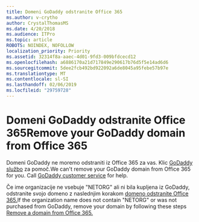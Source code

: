 ```yaml
---
title: Domeni GoDaddy odstranite Office 365
ms.author: v-crytho
author: CrystalThomasMS
ms.date: 4/20/2018
ms.audience: ITPro
ms.topic: article
ROBOTS: NOINDEX, NOFOLLOW
localization_priority: Priority
ms.assetid: 32314f8a-aaec-4d01-9fd3-009bfdcecd12
ms.openlocfilehash: a6886170a21d717849e290617b76d5f5e14ad6d6
ms.sourcegitcommit: 5dee2fcb492bd922092a6de8045a95febe57b97e
ms.translationtype: MT
ms.contentlocale: sl-SI
ms.lasthandoff: 02/06/2019
ms.locfileid: "29759728"
---
```

# <a name="remove-your-godaddy-domain-from-office-365"></a><span data-ttu-id="80f67-102">Domeni GoDaddy odstranite Office 365</span><span class="sxs-lookup"><span data-stu-id="80f67-102">Remove your GoDaddy domain from Office 365</span></span>

<span data-ttu-id="80f67-p101">Domeni GoDaddy ne moremo odstraniti iz Office 365 za vas. Klic [GoDaddy službo](https://www.godaddy.com/contact-us.aspx.aspx) za pomoč.</span><span class="sxs-lookup"><span data-stu-id="80f67-p101">We can't remove your GoDaddy domain from Office 365 for you. Call [GoDaddy customer service](https://www.godaddy.com/contact-us.aspx.aspx) for help.</span></span> 
  
<span data-ttu-id="80f67-105">Če ime organizacije ne vsebuje "NETORG" ali ni bila kupljena iz GoDaddy, odstranite svojo domeno z naslednjim korakom [domeno odstranite Office 365.](https://support.office.com/article/f09696b2-8c29-4588-a08b-b333da19810c)</span><span class="sxs-lookup"><span data-stu-id="80f67-105">If the organization name does not contain "NETORG" or was not purchased from GoDaddy, remove your domain by following these steps [Remove a domain from Office 365.](https://support.office.com/article/f09696b2-8c29-4588-a08b-b333da19810c)</span></span>
  

